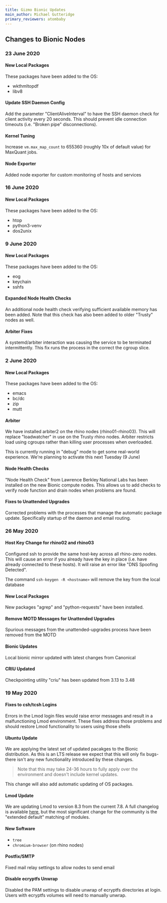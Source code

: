 ```yaml
---
title: Gizmo Bionic Updates
main_author: Michael Gutteridge
primary_reviewers: atombaby
---
```


## Changes to Bionic Nodes

### 23 June 2020

#### New Local Packages

These packages have been added to the OS:
  - wkthmltopdf
  - libv8

#### Update SSH Daemon Config

Add the parameter "ClientAliveInterval" to have the SSH daemon check for client activity every 20 seconds.  This should prevent idle connection timeouts (i.e. "Broken pipe" disconnections).

#### Kernel Tuning

Increase `vm.max_map_count` to 655360 (roughly 10x of default value) for MaxQuant jobs.

#### Node Exporter

Added node exporter for custom monitoring of hosts and services

### 16 June 2020

#### New Local Packages

These packages have been added to the OS:

 - htop
 - python3-venv
 - dos2unix
 
### 9 June 2020

#### New Local Packages

These packages have been added to the OS:

 - eog
 - keychain
 - sshfs


#### Expanded Node Health Checks

An additional node health check verifying sufficient available memory has been added.  Note that this check has also been added to older "Trusty" nodes as well.

#### Arbiter Fixes

A systemd/arbiter interaction was causing the service to be terminated intermittently.  This fix runs the process in the correct the cgroup slice.

### 2 June 2020

#### New Local Packages

These packages have been added to the OS:

 - emacs
 - bc/dc
 - zip
 - mutt

#### Arbiter

We have installed arbiter2 on the rhino nodes (rhino01-rhino03).  This will replace "loadwatcher" in use on the Trusty rhino nodes.  Arbiter restricts load using cgroups rather than killing user processes when overloaded.

This is currently running in "debug" mode to get some real-world experience.  We're planning to activate this next Tuesday (9 June)

#### Node Health Checks

"Node Health Check" from Lawrence Berkley National Labs has been installed on the new Bionic compute nodes.  This allows us to add checks to verify node function and drain nodes when problems are found.

#### Fixes to Unattended Upgrades

Corrected problems with the processes that manage the automatic package update.  Specifically startup of the daemon and email routing.

### 26 May 2020

#### Host Key Change for rhino02 and rhino03

Configured ssh to provide the same host-key across all rhino-zero nodes. This will cause an error if you already have the key in place (i.e. have already connected to these hosts).  It will raise an error like "DNS Spoofing Detected".

The command `ssh-keygen -R <hostname>` will remove the key from the local database

#### New Local Packages

New packages "agrep" and "python-requests" have been installed.

#### Remove MOTD Messages for Unattended Upgrades

Spurious messages from the unattended-upgrades process have been removed from the MOTD

#### Bionic Updates

Local bionic mirror updated with latest changes from Canonical

#### CRIU Updated

Checkpointing utility "criu" has been updated from 3.13 to 3.48

### 19 May 2020

#### Fixes to csh/tcsh Logins

Errors in the Lmod login files would raise error messages and result in a malfunctioning Lmod environment.  These fixes address those problems and should restore Lmod functionality to users using those shells

#### Ubuntu Update

We are applying the latest set of updated pacakges to the Bionic distribution. As this is an LTS release we expect that this will only fix bugs- there isn't any new functionality introduced by these changes.

> Note that this may take 24-36 hours to fully apply over the environment and doesn't include kernel updates.

This change will also add automatic updating of OS packages.

#### Lmod Update

We are updating Lmod to version 8.3 from the current 7.8.  A full changelog is available [here](https://github.com/TACC/Lmod), but the most significant change for the community is the "extended default" matching of modules.

#### New Software

 - `tree`
 - `chromium-browser` (on rhino nodes)

#### Postfix/SMTP

Fixed mail relay settings to allow nodes to send email

#### Disable ecryptfs Unwrap 

Disabled the PAM settings to disable unwrap of ecryptfs directories at login.  Users with ecryptfs volumes will need to manually unwrap.
